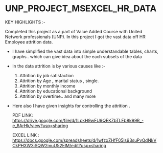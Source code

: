 # UNP_PROJECT_MSEXCEL_HR_DATA

KEY HIGHLIGHTS :-

Completed this project as a part of Value Added Course with United Network professionals (UNP). In this project I got the vast data off HR Employee attrition data.

- I have simplified the vast data into simple understandable tables, charts, graphs.. which can give idea about the each subsets of the data
- In the data attrition is by various causes like :- 
    1. Attrition by job satisfaction
     2. Attrition by Age , marital status , single.
    3. Attrition by monthly income
  4.  Attrition by educational background
    5. Attrition by  overtime.. and many more

- Here also I have given insights for controlling the attrition .

  PDF LINK: https://drive.google.com/file/d/1LpkH9wFU9QEKZbTLFb8k99R_-e_8ArHk/view?usp=sharing

  EXCEL LINK : https://docs.google.com/spreadsheets/d/1wfzxZHfF05ls93suPvQdNkVCkPHXW3iSQW2muU52ElM/edit?usp=sharing

